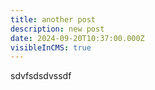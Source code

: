 ```yaml
---
title: another post
description: new post
date: 2024-09-20T10:37:00.000Z
visibleInCMS: true
---
```

sdvfsdsdvssdf
